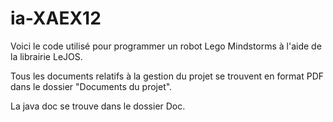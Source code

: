# ia-XAEX12
 
Voici le code utilisé pour programmer un robot Lego Mindstorms à l'aide de la librairie LeJOS.

Tous les documents relatifs à la gestion du projet se trouvent en format PDF dans le dossier "Documents du projet".

La java doc se trouve dans le dossier Doc.

